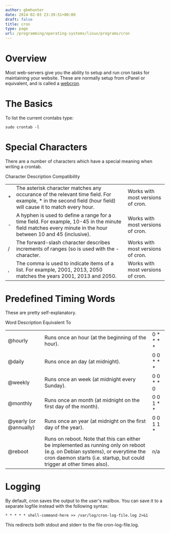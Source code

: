 ```yaml
---
author: gbmhunter
date: 2014-02-03 23:39:51+00:00
draft: false
title: cron
type: page
url: /programming/operating-systems/linux/programs/cron
---
```


# Overview





Most web-servers give you the ability to setup and run cron tasks for maintaining your website. These are normally setup from cPanel or equivalent, and is called a [webcron](http://en.wikipedia.org/wiki/Webcron).





# The Basics





To list the current crontabs type:




    
    
    sudo crontab -l
    





# Special Characters





There are a number of characters which have a special meaning when writing a crontab.



<table >
	<tbody >
		<tr >
			Character
			Description
			Compatibility
		</tr>
		<tr >
			
<td >*
</td>
			
<td >The asterisk character matches any occurance of the relevant time field. For example, * in the second field (hour field) will cause it to match every hour.
</td>
			
<td >Works with most versions of cron.
</td>
		</tr>
		<tr >
			
<td >-
</td>
			
<td >A hyphen is used to define a range for a time field. For example, 10-45 in the minute field matches every minute in the hour between 10 and 45 (inclusive).
</td>
			
<td >Works with most versions of cron.
</td>
		</tr>
		<tr >
			
<td >/
</td>
			
<td >The forward-slash character describes increments of ranges (so is used with the - character.
</td>
			
<td >Works with most versions of cron.
</td>
		</tr>
		<tr >
			
<td >,
</td>
			
<td >The comma is used to indicate items of a list. For example, 2001, 2013, 2050 matches the years 2001, 2013 and 2050.
</td>
			
<td >Works with most versions of cron.
</td>
		</tr>
	</tbody>
</table>



# Predefined Timing Words



These are pretty self-explanatory.

<table >
	<tbody >
		<tr >
			Word
			Description
			Equivalent To
		</tr>
		<tr >
			
<td >@hourly
</td>
			
<td >Runs once an hour (at the beginning of the hour).
</td>
			
<td >0 * * * *
</td>
		</tr>
		<tr >
			
<td >@daily
</td>
			
<td >Runs once an day (at midnight).
</td>
			
<td >0 0 * * *
</td>
		</tr>
		<tr >
			
<td >@weekly
</td>
			
<td >Runs once an week (at midnight every Sunday).
</td>
			
<td >0 0 * * 0
</td>
		</tr>
		<tr >
			
<td >@monthly
</td>
			
<td >Runs once an month (at midnight on the first day of the month).
</td>
			
<td >0 0 1 * *
</td>
		</tr>
		<tr >
			
<td >@yearly (or @annually)
</td>
			
<td >Runs once an year (at midnight on the first day of the year).
</td>
			
<td >0 0 1 1 *
</td>
		</tr>
		<tr >
			
<td >@reboot
</td>
			
<td >Runs on reboot. Note that this can either be implemented as running only on reboot (e.g. on Debian systems), or everytime the cron daemon starts (i.e. startup, but could trigger at other times also).
</td>
			
<td >n/a
</td>
		</tr>
	</tbody>
</table>



# Logging





By default, cron saves the output to the user's mailbox. You can save it to a separate logfile instead with the following syntax:




    
    
    * * * * * shell-command-here >> /var/log/cron-log-file.log 2>&1
    





This redirects both stdout and stderr to the file cron-log-file.log.
